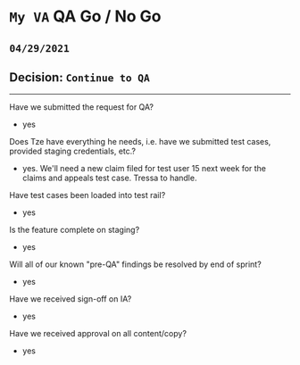 # `My VA` QA Go / No Go 
## `04/29/2021`

## Decision: `Continue to QA`

---

Have we submitted the request for QA?
- yes

Does Tze have everything he needs, i.e. have we submitted test cases, provided staging credentials, etc.?
- yes. We'll need a new claim filed for test user 15 next week for the claims and appeals test case. Tressa to handle.

Have test cases been loaded into test rail?
- yes

Is the feature complete on staging?
- yes

Will all of our known "pre-QA" findings be resolved by end of sprint?
- yes 

Have we received sign-off on IA?
- yes

Have we received approval on all content/copy?
- yes
